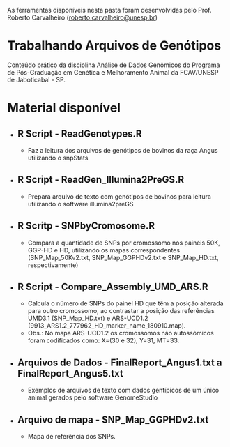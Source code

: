 As ferramentas disponíveis nesta pasta foram desenvolvidas pelo Prof. Roberto Carvalheiro (roberto.carvalheiro@unesp.br)

# Trabalhando Arquivos de Genótipos

Conteúdo prático da disciplina Análise de Dados Genômicos do Programa de Pós-Graduação em Genética e Melhoramento Animal da FCAV/UNESP de Jaboticabal - SP.

# Material disponível

* ## R Script - ReadGenotypes.R
    * Faz a leitura dos arquivos de genótipos de bovinos da raça Angus utilizando o snpStats
    
* ## R Script - ReadGen_Illumina2PreGS.R
    * Prepara arquivo de texto com genótipos de bovinos para leitura utilizando o software illumina2preGS

* ## R Scritp - SNPbyCromosome.R
    * Compara a quantidade de SNPs por cromossomo nos painéis 50K, GGP-HD e HD, utilizando os mapas correspondentes (SNP_Map_50Kv2.txt, SNP_Map_GGPHDv2.txt e SNP_Map_HD.txt, respectivamente)
    
* ## R Script - Compare_Assembly_UMD_ARS.R
    * Calcula o número de SNPs do painel HD que têm a posição alterada para outro cromossomo, ao contrastar a posição das referências UMD3.1 (SNP_Map_HD.txt) e ARS-UCD1.2 (9913_ARS1.2_777962_HD_marker_name_180910.map). 
    * Obs.: No mapa ARS-UCD1.2 os cromossomos não autossômicos foram codificados como: X=(30 e 32), Y=31, MT=33.
    
* ## Arquivos de Dados - FinalReport_Angus1.txt a FinalReport_Angus5.txt
    * Exemplos de arquivos de texto com dados gentípicos de um único animal gerados pelo software GenomeStudio 
    
* ## Arquivo de mapa - SNP_Map_GGPHDv2.txt
    * Mapa de referência dos SNPs.
